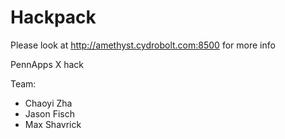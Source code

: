 Hackpack
===============

Please look at http://amethyst.cydrobolt.com:8500 for more info

PennApps X hack


Team:

 - Chaoyi Zha
 - Jason Fisch
 - Max Shavrick
